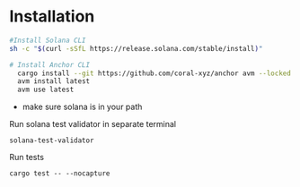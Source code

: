 # Installation

```bash
#Install Solana CLI
sh -c "$(curl -sSfL https://release.solana.com/stable/install)"

# Install Anchor CLI
  cargo install --git https://github.com/coral-xyz/anchor avm --locked
  avm install latest
  avm use latest
```

- make sure solana is in your path

Run solana test validator in separate terminal 

`solana-test-validator`

Run tests 

`cargo test -- --nocapture`
